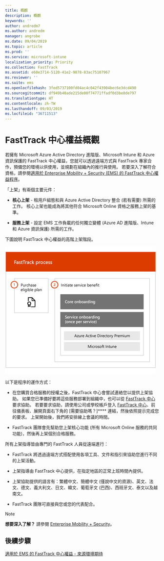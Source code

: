 ```yaml
---
title: 概觀
description: 概觀
keywords: ''
author: andredm7
ms.author: andredm
manager: angrobe
ms.date: 09/04/2019
ms.topic: article
ms.prod: ''
ms.service: microsoft-intune
localization_priority: Priority
ms.collection: FastTrack
ms.assetid: e60e3714-5120-41e2-9878-83ac75107967
ms.reviewer: ''
ms.suite: ems
ms.openlocfilehash: 3fed5737100fd04ac4c042f43904bec6e3dcd490
ms.sourcegitcommit: df949b40ade215de00f74771ffadf0d3be0de797
ms.translationtype: HT
ms.contentlocale: zh-TW
ms.lasthandoff: 09/03/2019
ms.locfileid: "36711513"
---
```

# <a name="fasttrack-center-benefit-overview"></a>FastTrack 中心權益概觀

若擁有 Microsoft Azure Active Directory 進階版、Microsoft Intune 和 Azure 資訊保護的 FastTrack 中心權益，您就可以透過遠端方式與 FastTrack 專家合作，預備您的環境以供使用，並規劃在組織內的推行與使用。 若要深入了解符合資格，請參閱[適用於 Enterprise Mobility + Security (EMS) 的 FastTrack 中心權益程序](EMS-fasttrack-process.md)。

「上架」有兩個主要元件：

-   **核心上架** - 租用戶組態和與 Azure Active Directory 整合 (若有需要) 所需的工作。 核心上架也能成為將其他符合 Microsoft Online 資格之服務上架的基準。

-   **服務上架** - 設定 EMS 工作負載的任何獨立變體 (Azure AD 進階版、Intune 和 Azure 資訊保護) 所需的工作。

下圖說明 FastTrack 中心權益的高階上架階段。

![使用 FastTrack 中心權益的高階上架階段](./media/ft-onboarding-process.png)

以下是程序的運作方式：

- 在您購買合格服務的授權之後，FastTrack 中心會嘗試連絡您以提供上架協助。 如果您已準備好要將這些服務部署到組織中，也可以從 [FastTrack 中心](https://go.microsoft.com/fwlink/?linkid=780698)要求協助。 若要要求協助，請使用公司或學校帳戶登入 [FastTrack 中心](https://go.microsoft.com/fwlink/?linkid=780698)、前往儀表板、展開頁面右下角的 [需要協助嗎？]**** 連結，然後依照提示完成您的要求。 上架開始後，我們將安排線上會議的時間。

-   FastTrack 團隊會先幫助您上架核心功能 (所有 Microsoft Online 服務的共同功能)，然後再上架個別合格服務。

所有上架指導皆由專門的 FastTrack 人員從遠端進行：

-   FastTrack 將透過遠端方式搭配使用各項工具、文件和指引來協助您進行不同的上架活動。

-   上架指導由 FastTrack 中心提供，在指定地區的正常上班時間內提供。

-   上架協助提供的語言有：繁體中文、簡體中文 (僅說中文的資源)、英文、法文、德文、義大利文、日文、韓文、葡萄牙文 (巴西)、西班牙文、泰文以及越南文。

-   FastTrack 團隊可直接與您或您的代表配合。

> [!NOTE]
> **想要深入了解？** 請參閱 [Enterprise Mobility + Security](https://www.microsoft.com/cloud-platform/enterprise-mobility)。

## <a name="next-steps"></a>後續步驟

[適用於 EMS 的 FastTrack 中心權益 - 來源環境期待](EMS-source-environment-expectations.md)
